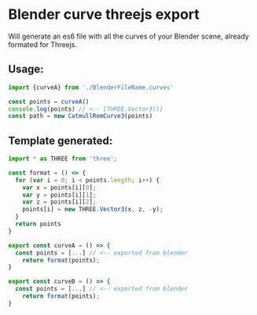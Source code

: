 # Blender curve threejs export

Will generate an es6 file with all the curves of your Blender scene, already formated for Threejs.


## Usage:

```jsx
import {curveA} from './BlenderFileName.curves'

const points = curveA()
console.log(points) // <-- [THREE.Vector3()]
const path = new CatmullRomCurve3(points)
```

## Template generated:
```jsx
import * as THREE from 'three';

const format = () => {
  for (var i = 0; i < points.length; i++) {
    var x = points[i][0];
    var y = points[i][1];
    var z = points[i][2];
    points[i] = new THREE.Vector3(x, z, -y);
  }
  return points
}

export const curveA = () => {
  const points = [...] // <-- exported from blender
	return format(points);
}

export const curveB = () => {
  const points = [...] // <-- exported from blender
	return format(points);
}
```

